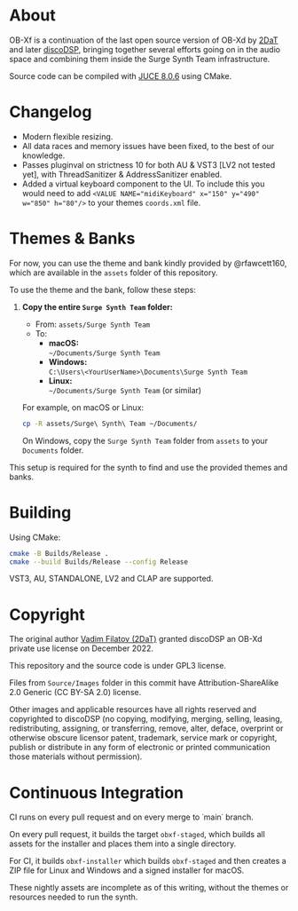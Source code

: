 # About

OB-Xf is a continuation of the last open source version of OB-Xd by [2DaT](https://github.com/2DaT/Obxd) and later
[discoDSP](https://github.com/reales/OB-Xd), bringing together several efforts going on in the audio space and
combining them inside the Surge Synth Team infrastructure.

Source code can be compiled with [JUCE 8.0.6](https://github.com/juce-framework/JUCE/releases/tag/8.0.6) using CMake.

# Changelog

- Modern flexible resizing.
- All data races and memory issues have been fixed, to the best of our knowledge.
- Passes pluginval on strictness 10 for both AU & VST3 [LV2 not tested yet], with ThreadSanitizer & AddressSanitizer enabled.
- Added a virtual keyboard component to the UI. To include this you would need to add `<VALUE NAME="midiKeyboard" x="150" y="490" w="850" h="80"/>`
to your themes `coords.xml` file.

# Themes & Banks

For now, you can use the theme and bank kindly provided by @rfawcett160, which are available in the `assets` folder of this repository.

To use the theme and the bank, follow these steps:

1. **Copy the entire `Surge Synth Team` folder:**
    - From: `assets/Surge Synth Team`
    - To:
        - **macOS:**  
          `~/Documents/Surge Synth Team`
        - **Windows:**  
          `C:\Users\<YourUserName>\Documents\Surge Synth Team`
        - **Linux:**  
          `~/Documents/Surge Synth Team` (or similar)

   For example, on macOS or Linux:
    ```sh
    cp -R assets/Surge\ Synth\ Team ~/Documents/
    ```
   On Windows, copy the `Surge Synth Team` folder from `assets` to your `Documents` folder.

This setup is required for the synth to find and use the provided themes and banks.


# Building

Using CMake:

```bash
cmake -B Builds/Release .
cmake --build Builds/Release --config Release
```

VST3, AU, STANDALONE, LV2 and CLAP are supported.

# Copyright

The original author [Vadim Filatov (2DaT)](https://github.com/2DaT) granted discoDSP an OB-Xd private use license on December 2022.

This repository and the source code is under GPL3 license.

Files from `Source/Images` folder in this commit have Attribution-ShareAlike 2.0 Generic (CC BY-SA 2.0) license.

Other images and applicable resources have all rights reserved and copyrighted to discoDSP (no copying, modifying, merging, selling, leasing, redistributing, assigning, or transferring, remove, alter, deface, overprint or otherwise obscure licensor patent, trademark, service mark or copyright, publish or distribute in any form of electronic or printed communication those materials without permission).

# Continuous Integration

CI runs on every pull request and on every merge to ˙main˙ branch.

On every pull request, it builds the target `obxf-staged`, which builds all assets for the installer and places them into a single directory.

For CI, it builds `obxf-installer` which builds `obxf-staged` and then creates a ZIP file for Linux and Windows and a signed installer for macOS.

These nightly assets are incomplete as of this writing, without the themes or resources needed to run the synth.